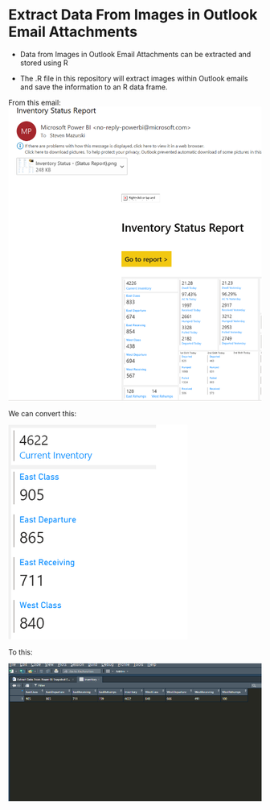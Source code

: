 # Extract Data From Images in Outlook Email Attachments 

* Data from Images in Outlook Email Attachments can be extracted and stored using R 

* The .R file in this repository will extract images within Outlook emails and save the information to an R data frame. 





From this email:
![alt text](https://github.com/smazurski/ExtractEmailData/blob/main/inventory_email.PNG?raw=true) 


We can convert this:

![alt text](https://github.com/smazurski/ExtractEmailData/blob/main/Cropped_Inventory.PNG?raw=true) 


To this:

![alt text](https://github.com/smazurski/ExtractEmailData/blob/main/R_DataFrame_Image.PNG?raw=true) 
